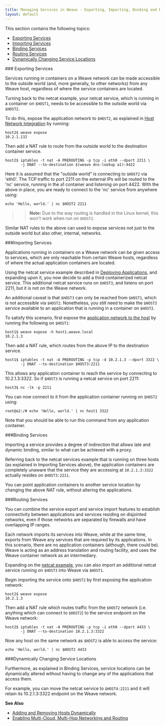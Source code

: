 ```yaml
---
title: Managing Services in Weave - Exporting, Importing, Binding and Routing
layout: default
---
```


This section contains the following topics: 

 * [Exporting Services](#exporting)
 * [Importing Services](#importing)
 * [Binding Services](#routing)
 * [Routing Services](#start-netcat)
 * [Dynamically Changing Service Locations](#change-location)



###<a name="exporting"></a> Exporting Services

Services running in containers on a Weave network can be made accessible to the outside world (and, more generally, to other networks) from any Weave host, regardless of where the service containers are located.

Turning back to the netcat example, your netcat service, which is running in a container on `$HOST1`, needs to be accessible to the outside world via `$HOST2`.

To do this, expose the application network to `$HOST2`, as explained in [Host Network Integration](/site/using-weave/host-network-integration.md) by running:

    host2$ weave expose
    10.2.1.132

Then add a NAT rule to route from the outside world to the destination container service.

    host2$ iptables -t nat -A PREROUTING -p tcp -i eth0 --dport 2211 \
           -j DNAT --to-destination $(weave dns-lookup a1):4422

Here it is assumed that the "outside world" is connecting to `$HOST2` via 'eth0'. The TCP traffic to port 2211 on the external IPs will be routed to the 'nc' service, running in the a1 container and listening on port 4422.
With the above in place, you are ready to connect to the 'nc' service from anywhere using:

    echo 'Hello, world.' | nc $HOST2 2211

>>**Note:** Due to the way routing is handled in the Linux kernel, this won't work when run *on* `$HOST2`.

Similar NAT rules to the above can used to expose services not just to the outside world but also other, internal, networks.



###<a name="importing"></a>Importing Services

Applications running in containers on a Weave network can be given access to services, which are only reachable from certain 
Weave hosts, regardless of where the actual application containers are located.

Using the netcat service example described in 
[Deploying Applications](/site/using-weave/deploying-applications.md), and expanding upon it, you now decide to add a third containerized netcat service. This additional netcat service runs on `$HOST3`, and listens on port 2211, but it is not on the Weave network. 

An additional caveat is that `$HOST3` can only be reached from `$HOST1`, which is not accessible via `$HOST2`. Nonetheless, you still need to make the `$HOST3` service available to an application that is running in a container on `$HOST2`.

To satisfy this scenario, first expose the [application network to the host](/site/using-weave/host-network-integration.md) by running the following on `$HOST1`: 

    host1$ weave expose -h host1.weave.local
    10.2.1.3

Then add a NAT rule, which routes from the above IP to the destination service.

    host1$ iptables -t nat -A PREROUTING -p tcp -d 10.2.1.3 --dport 3322 \
           -j DNAT --to-destination $HOST3:2211

This allows any application container to reach the service by connecting to 10.2.1.3:3322. So if `$HOST3` is running a 
netcat service on port 2211:

    host3$ nc -lk -p 2211

You can now connect to it from the application container running on `$HOST2` using:

    root@a2:/# echo 'Hello, world.' | nc host1 3322

Note that you should be able to run this command from any application container.

###Binding Services

Importing a service provides a degree of indirection that allows late and dynamic binding, similar to what can be achieved with a proxy. 

Referring back to the netcat services example that is running on three hosts (as explained in Importing Services above), the application containers are completely unaware that the service they are accessing at `10.2.1.3:3322` actually resides on `$HOST3:2211`. 

You can point application containers to another service location by changing the above NAT rule, without altering the applications.

###<a name="routing"></a>Routing Services

You can combine the service export and service import features to establish connectivity between applications and services residing on disjointed networks, even if those networks are separated by firewalls and have overlapping IP ranges. 

Each network imports its services into Weave, while at the same time, exports from Weave any services that are required by its applications. In this scenario, there are no application containers (although, there could be). Weave is acting as an address translation and routing facility, and uses the Weave container network as an intermediary.

Expanding on the [netcat example](/site/using-weave/deploying-applications.md), you can also import an additional netcat service running on `$HOST3` into Weave via `$HOST1`. 

Begin importing the service onto `$HOST2` by first exposing the application network:

    host2$ weave expose
    10.2.1.3

Then add a NAT rule which routes traffic from the `$HOST2` network (i.e. anything which can connect to `$HOST2`) to the service endpoint on the Weave network:

    host2$ iptables -t nat -A PREROUTING -p tcp -i eth0 --dport 4433 \
           -j DNAT --to-destination 10.2.1.3:3322

Now any host on the same network as `$HOST2` is able to access the service:

    echo 'Hello, world.' | nc $HOST2 4433


###<a name="change-location"></a>Dynamically Changing Service Locations

Furthermore, as explained in Binding Services, service locations can be dynamically altered without having to change any of the applications that access them.  

For example, you can move the netcat service to `$HOST4:2211`  and it will retain its 10.2.1.3:3322 endpoint on the Weave network.


**See Also**

 * [Adding and Removing Hosts Dynamically](/site/using-weave/finding-adding-hosts-dynamically.md)
 * [Enabling Multi-Cloud, Multi-Hop Networking and Routing](/site/using-weave/multi-cloud-multi-hop.md)

